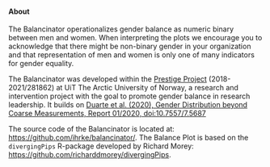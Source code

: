 <h4>About</h4>	


The Balancinator operationalizes gender balance as numeric binary between men and women. When interpreting the plots we encourage you to acknowledge that there might be non-binary gender in your organization and that representation of men and women is only one of many indicators for gender equality. 

The Balancinator was developed within the [Prestige Project](https://uit.no/research/prestige) (2018-2021/281862) at UiT The Arctic University of Norway, a research and intervention project with the goal to promote gender balance in research leadership. It builds on [Duarte et al. (2020), Gender Distribution beyond Coarse Measurements, Report 01/2020, doi:10.7557/7.5687](https://doi.org/10.7557/7.5687)

The source code of the Balancinator is located at: https://github.com/ihrke/balancinator/. The Balance Plot is based on the `divergingPips` R-package developed by Richard Morey: https://github.com/richarddmorey/divergingPips.

